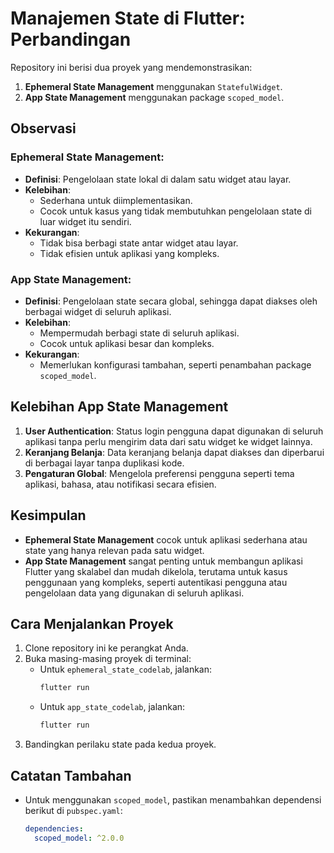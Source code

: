 # Manajemen State di Flutter: Perbandingan

Repository ini berisi dua proyek yang mendemonstrasikan:
1. **Ephemeral State Management** menggunakan `StatefulWidget`.
2. **App State Management** menggunakan package `scoped_model`.

## Observasi
### Ephemeral State Management:
- **Definisi**: Pengelolaan state lokal di dalam satu widget atau layar.
- **Kelebihan**:
  - Sederhana untuk diimplementasikan.
  - Cocok untuk kasus yang tidak membutuhkan pengelolaan state di luar widget itu sendiri.
- **Kekurangan**:
  - Tidak bisa berbagi state antar widget atau layar.
  - Tidak efisien untuk aplikasi yang kompleks.

### App State Management:
- **Definisi**: Pengelolaan state secara global, sehingga dapat diakses oleh berbagai widget di seluruh aplikasi.
- **Kelebihan**:
  - Mempermudah berbagi state di seluruh aplikasi.
  - Cocok untuk aplikasi besar dan kompleks.
- **Kekurangan**:
  - Memerlukan konfigurasi tambahan, seperti penambahan package `scoped_model`.

## Kelebihan App State Management
1. **User Authentication**: Status login pengguna dapat digunakan di seluruh aplikasi tanpa perlu mengirim data dari satu widget ke widget lainnya.
2. **Keranjang Belanja**: Data keranjang belanja dapat diakses dan diperbarui di berbagai layar tanpa duplikasi kode.
3. **Pengaturan Global**: Mengelola preferensi pengguna seperti tema aplikasi, bahasa, atau notifikasi secara efisien.

## Kesimpulan
- **Ephemeral State Management** cocok untuk aplikasi sederhana atau state yang hanya relevan pada satu widget.
- **App State Management** sangat penting untuk membangun aplikasi Flutter yang skalabel dan mudah dikelola, terutama untuk kasus penggunaan yang kompleks, seperti autentikasi pengguna atau pengelolaan data yang digunakan di seluruh aplikasi.

## Cara Menjalankan Proyek
1. Clone repository ini ke perangkat Anda.
2. Buka masing-masing proyek di terminal:
   - Untuk `ephemeral_state_codelab`, jalankan:
     ```bash
     flutter run
     ```
   - Untuk `app_state_codelab`, jalankan:
     ```bash
     flutter run
     ```
3. Bandingkan perilaku state pada kedua proyek.

## Catatan Tambahan
- Untuk menggunakan `scoped_model`, pastikan menambahkan dependensi berikut di `pubspec.yaml`:
  ```yaml
  dependencies:
    scoped_model: ^2.0.0
